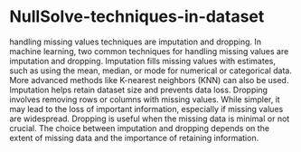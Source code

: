 # NullSolve-techniques-in-dataset
handling missing values techniques are imputation and dropping.
In machine learning, two common techniques for handling missing values are imputation and dropping. 
Imputation fills missing values with estimates, such as using the mean, median, or mode for numerical or categorical data. More advanced methods like K-nearest neighbors (KNN) can also be used. Imputation helps retain dataset size and prevents data loss.
Dropping involves removing rows or columns with missing values. While simpler, it may lead to the loss of important information, especially if missing values are widespread. Dropping is useful when the missing data is minimal or not crucial.
The choice between imputation and dropping depends on the extent of missing data and the importance of retaining information.
